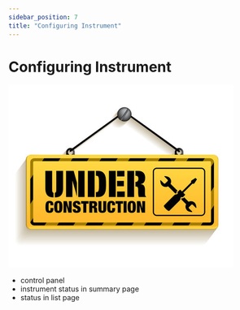 ```yaml
---
sidebar_position: 7
title: "Configuring Instrument"
---
```


# Configuring Instrument

![Under Construction](./../img/under-construction.jpg)

- control panel
- instrument status in summary page
- status in list page

